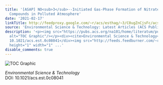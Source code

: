 ```yaml
---
title: '[ASAP] NO<sub>3</sub>·-Initiated Gas-Phase Formation of Nitrated Phenolic
  Compounds in Polluted Atmosphere'
date: '2021-02-17'
linkTitle: http://feedproxy.google.com/~r/acs/esthag/~3/C0ugZnCjsFc/acs.est.0c08041
source: 'Environmental Science & Technology: Latest Articles (ACS Publications)'
description: '<p><img src="https://pubs.acs.org/na101/home/literatum/publisher/achs/journals/content/esthag/0/esthag.ahead-of-print/acs.est.0c08041/20210217/images/medium/es0c08041_0006.gif"
  alt="TOC Graphic"/></p><div><cite>Environmental Science & Technology</cite></div><div>DOI:
  10.1021/acs.est.0c08041</div><img src="http://feeds.feedburner.com/~r/acs/esthag/~4/C0ugZnCjsFc"
  height="1" width="1" ...'
disable_comments: true
---
```

<p><img src="https://pubs.acs.org/na101/home/literatum/publisher/achs/journals/content/esthag/0/esthag.ahead-of-print/acs.est.0c08041/20210217/images/medium/es0c08041_0006.gif" alt="TOC Graphic"/></p><div><cite>Environmental Science & Technology</cite></div><div>DOI: 10.1021/acs.est.0c08041</div><img src="http://feeds.feedburner.com/~r/acs/esthag/~4/C0ugZnCjsFc" height="1" width="1" ...